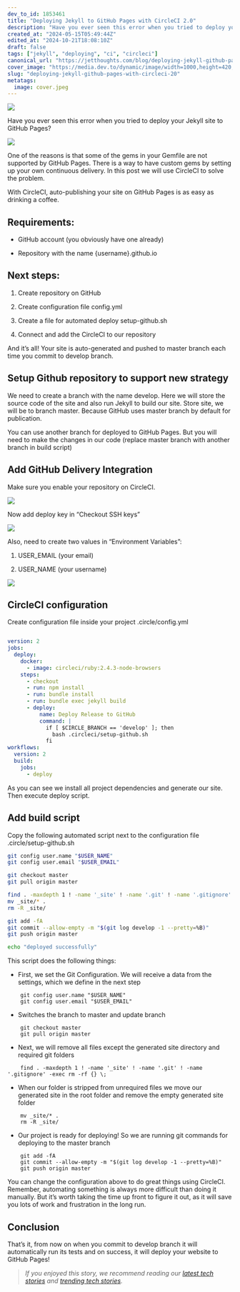 ```yaml
---
dev_to_id: 1853461
title: "Deploying Jekyll to GitHub Pages with CircleCI 2.0"
description: "Have you ever seen this error when you tried to deploy your Jekyll site to GitHub Pages?    One of..."
created_at: "2024-05-15T05:49:44Z"
edited_at: "2024-10-21T18:08:10Z"
draft: false
tags: ["jekyll", "deploying", "ci", "circleci"]
canonical_url: "https://jetthoughts.com/blog/deploying-jekyll-github-pages-with-circleci-20/"
cover_image: "https://media.dev.to/dynamic/image/width=1000,height=420,fit=cover,gravity=auto,format=auto/https%3A%2F%2Fraw.githubusercontent.com%2Fjetthoughts%2Fjetthoughts.github.io%2Fmaster%2Fstatic%2Fassets%2Fimg%2Fblog%2Fdeploying-jekyll-github-pages-with-circleci-20%2Ffile_0.jpeg"
slug: "deploying-jekyll-github-pages-with-circleci-20"
metatags:
  image: cover.jpeg
---
```

![](file_0.jpeg)

Have you ever seen this error when you tried to deploy your Jekyll site to GitHub Pages?

![](file_1.jpeg)

One of the reasons is that some of the gems in your Gemfile are not supported by GitHub Pages. There is a way to have custom gems by setting up your own continuous delivery. In this post we will use CircleCI to solve the problem.

With CircleCI, auto-publishing your site on GitHub Pages is as easy as drinking a coffee.

## Requirements:

* GitHub account (you obviously have one already)

* Repository with the name {username}.github.io

## Next steps:

 1. Create repository on GitHub

 2. Create configuration file config.yml

 3. Create a file for automated deploy setup-github.sh

 4. Connect and add the CircleCI to our repository

And it’s all! Your site is auto-generated and pushed to master branch each time you commit to develop branch.

## **Setup Github repository to support new strategy**

We need to create a branch with the name develop. Here we will store the source code of the site and also run Jekyll to build our site. Store site, we will be to branch master. Because GitHub uses master branch by default for publication.

You can use another branch for deployed to GitHub Pages. But you will need to make the changes in our code (replace master branch with another branch in build script)

## Add GitHub Delivery Integration

Make sure you enable your repository on CircleCI.

![](file_2.jpeg)

Now add deploy key in “Checkout SSH keys”

![](file_3.jpeg)

Also, need to create two values in “Environment Variables”:

 1. USER_EMAIL (your email)

 2. USER_NAME (your username)

![](file_4.jpeg)

## CircleCI configuration

Create configuration file inside your project .circle/config.yml

```yaml

version: 2
jobs:
  deploy:
    docker:
      - image: circleci/ruby:2.4.3-node-browsers
    steps:
      - checkout
      - run: npm install
      - run: bundle install
      - run: bundle exec jekyll build
      - deploy:
          name: Deploy Release to GitHub
          command: |
            if [ $CIRCLE_BRANCH == 'develop' ]; then
              bash .circleci/setup-github.sh
            fi
workflows:
  version: 2
  build:
    jobs:
      - deploy
```

As you can see we install all project dependencies and generate our site. Then execute deploy script.

## Add build script

Copy the following automated script next to the configuration file .circle/setup-github.sh

```bash
git config user.name "$USER_NAME"
git config user.email "$USER_EMAIL"

git checkout master
git pull origin master

find . -maxdepth 1 ! -name '_site' ! -name '.git' ! -name '.gitignore' -exec rm -rf {} \;
mv _site/* .
rm -R _site/

git add -fA
git commit --allow-empty -m "$(git log develop -1 --pretty=%B)"
git push origin master

echo "deployed successfully"
```

This script does the following things:

* First, we set the Git Configuration. We will receive a data from the settings, which we define in the next step
```
    git config user.name "$USER_NAME"
    git config user.email "$USER_EMAIL"
```
* Switches the branch to master and update branch
```
    git checkout master
    git pull origin master
```
* Next, we will remove all files except the generated site directory and required git folders
```
    find . -maxdepth 1 ! -name '_site' ! -name '.git' ! -name '.gitignore' -exec rm -rf {} \;
```
* When our folder is stripped from unrequired files we move our generated site in the root folder and remove the empty generated site folder
```
    mv _site/* .
    rm -R _site/
```
* Our project is ready for deploying! So we are running git commands for deploying to the master branch
```
    git add -fA
    git commit --allow-empty -m "$(git log develop -1 --pretty=%B)"
    git push origin master
```
You can change the configuration above to do great things using CircleCI. Remember, automating something is always more difficult than doing it manually. But it’s worth taking the time up front to figure it out, as it will save you lots of work and frustration in the long run.

## Conclusion

That’s it, from now on when you commit to develop branch it will automatically run its tests and on success, it will deploy your website to GitHub Pages!
>  *If you enjoyed this story, we recommend reading our [latest tech stories](https://jtway.co) and [trending tech stories](https://jtway.co/trending).*
